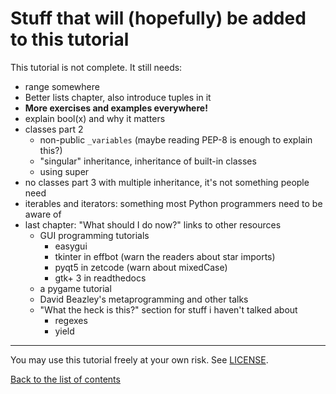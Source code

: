 # Stuff that will (hopefully) be added to this tutorial

This tutorial is not complete. It still needs:

- range somewhere
- Better lists chapter, also introduce tuples in it
- **More exercises and examples everywhere!**
- explain bool(x) and why it matters
- classes part 2
    - non-public `_variables` (maybe reading PEP-8 is enough to explain this?)
    - "singular" inheritance, inheritance of built-in classes
    - using super
- no classes part 3 with multiple inheritance, it's not something people need
- iterables and iterators: something most Python programmers need to be
    aware of
- last chapter: "What should I do now?" links to other resources
    - GUI programming tutorials
        - easygui
        - tkinter in effbot (warn the readers about star imports)
        - pyqt5 in zetcode (warn about mixedCase)
        - gtk+ 3 in readthedocs
    - a pygame tutorial
    - David Beazley's metaprogramming and other talks
    - "What the heck is this?" section for stuff i haven't talked about
        - regexes
        - yield

***

You may use this tutorial freely at your own risk. See
[LICENSE](LICENSE).

[Back to the list of contents](README.md#list-of-contents)
